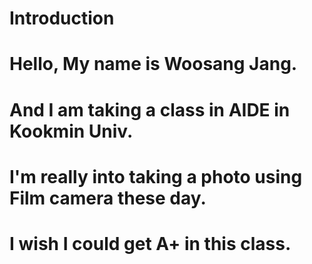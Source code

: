 # Introduction

# Hello, My name is Woosang Jang.
# And I am taking a class in AIDE in Kookmin Univ.
# I'm really into taking a photo using Film camera these day.
# I wish I could get A+ in this class.
